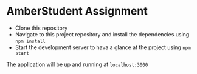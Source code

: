 # AmberStudent Assignment

* Clone this repository
* Navigate to this project repository and install the dependencies using `npm install`
* Start the development server to hava a glance at the project using `npm start`

The application will be up and running at `localhost:3000`
